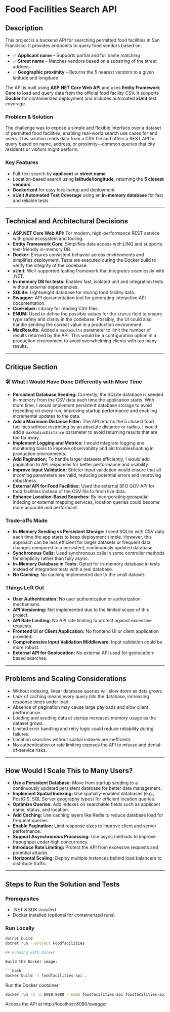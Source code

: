 # Food Facilities Search API

## Description

This project is a backend API for searching permitted food facilities in San Francisco. It provides endpoints to query food vendors based on:

- ✅ **Applicant name** – Supports partial and full name matching  
- ✅ **Street name** – Matches vendors based on a substring of the street address  
- ✅ **Geographic proximity** – Returns the 5 nearest vendors to a given latitude and longitude  

The API is built using **ASP.NET Core Web API** and uses **Entity Framework Core** to load and query data from the official food facility CSV. It supports **Docker** for containerized deployment and includes automated **xUnit** test coverage.

### Problem & Solution

The challenge was to expose a simple and flexible interface over a dataset of permitted food facilities, enabling real-world search use cases for end users. This solution reads data from a CSV file and offers a REST API to query based on name, address, or proximity—common queries that city residents or visitors might perform.

### Key Features

- Full-text search by **applicant** or **street name**  
- Location-based search using **latitude/longitude**, returning the **5 closest vendors**  
- **Dockerized** for easy local setup and deployment  
- **xUnit Automated Test Coverage** using an **in-memory database** for fast and reliable tests  

---

## Technical and Architectural Decisions

- **ASP.NET Core Web API:** For modern, high-performance REST service with good ecosystem and tooling.
- **Entity Framework Core:** Simplifies data access with LINQ and supports test-friendly in-memory DB.
- **Docker:** Ensures consistent behavior across environments and simplifies deployment. Tests are executed during the Docker build to verify the integrity of the codebase.
- **xUnit:** Well-supported testing framework that integrates seamlessly with .NET.
- **In-memory DB for tests:** Enables fast, isolated unit and integration tests without external dependencies.
- **SQLite:** Lightweight database for storing food facility data.
- **Swagger:** API documentation tool for generating interactive API documentation.
- **CsvHelper:** Library for reading CSV files.
- **ENUM:** Used to define the possible values for the `status` field to ensure type safety and clarity in the codebase. Possibly, the UI could also handle sending the correct value in a production environment.
- **MaxResults:** Added a `maxResults` parameter to limit the number of results returned by the API. This would be a configuration option in a production environment to avoid overwhelming clients with too many results.

---

## Critique Section

### 🛠 What I Would Have Done Differently with More Time

- **Persistent Database Seeding:** Currently, the SQLite database is seeded in-memory from the CSV data each time the application starts. With more time, I would implement persistent database storage to avoid reseeding on every run, improving startup performance and enabling incremental updates to the data.
- **Add a Maximum Distance Filter:** The API returns the 5 closest food facilities without restricting by an absolute distance or radius. I would add a `maxRadiusDistance` parameter to avoid returning results that are too far away.
- **Implement Logging and Metrics:** I would integrate logging and monitoring tools to improve observability and aid troubleshooting in production environments.
- **Add Pagination:** To handle larger datasets efficiently, I would add pagination to API responses for better performance and usability.
- **Improve Input Validation:** Stricter input validation would ensure that all incoming parameters are valid, reducing potential errors and improving robustness.
- **External API for Food Facilities:** Used the external SFO GOV API for food facilities instead of the CSV file to fetch live data.
- **Enhance Location-Based Searches:** By incorporating geospatial indexing or external mapping services, location queries could become more accurate and performant.

### Trade-offs Made

- **In-Memory Seeding vs Persistent Storage:** I seed SQLite with CSV data each time the app starts to keep deployment simple. However, this approach can be less efficient for larger datasets or frequent data changes compared to a persistent, continuously updated database.
- **Synchronous Calls:** Used synchronous calls in some controller methods for simplicity rather than fully async.
- **In-Memory Database in Tests:** Opted for in-memory database in tests instead of integration tests with a real database.
- **No Caching:** No caching implemented due to the small dataset.

### Things Left Out

- **User Authentication:** No user authentication or authorization mechanisms.
- **API Versioning:** Not implemented due to the limited scope of this project. 
- **API Rate Limiting:** No API rate limiting to protect against excessive requests.
- **Frontend UI or Client Application:** No frontend UI or client application provided.
- **Comprehensive Input Validation Middleware:** Input validation could be more robust.
- **External API for Geolocation:** No external API used for geolocation-based searches.

---

## Problems and Scaling Considerations

- Without indexing, linear database queries will slow down as data grows.
- Lack of caching means every query hits the database, increasing response times under load.
- Absence of pagination may cause large payloads and slow client performance.
- Loading and seeding data at startup increases memory usage as the dataset grows.
- Limited error handling and retry logic could reduce reliability during failures.
- Location searches without spatial indexes are inefficient.
- No authentication or rate limiting exposes the API to misuse and denial-of-service risks.

---

## How Would I Scale This to Many Users?

- **Use a Persistent Database:** Move from startup seeding to a continuously updated persistent database for better data management.
- **Implement Spatial Indexing:** Use spatially-enabled databases (e.g., PostGIS, SQL Server geography types) for efficient location queries.
- **Optimize Queries:** Add indexes on searchable fields such as applicant name, status, and location.
- **Add Caching:** Use caching layers like Redis to reduce database load for frequent queries.
- **Enable Pagination:** Limit response sizes to improve client and server performance.
- **Support Asynchronous Processing:** Use async methods to improve throughput under high concurrency.
- **Introduce Rate Limiting:** Protect the API from excessive requests and potential attacks.
- **Horizontal Scaling:** Deploy multiple instances behind load balancers to distribute traffic.

---

## Steps to Run the Solution and Tests

### Prerequisites

- .NET 8 SDK installed  
- Docker installed (optional for containerized runs)

### Run Locally

```bash
dotnet build
dotnet run --project Foodfacilities

## Running with Docker

Build the Docker image:

```bash
docker build -t foodfacilities-api .
```

Run the Docker container:

```bash
docker run -d -p 8080:8080 --name foodfacilities-api foodfacilities-api
```
Access the API at http://localhost:8080/swagger
